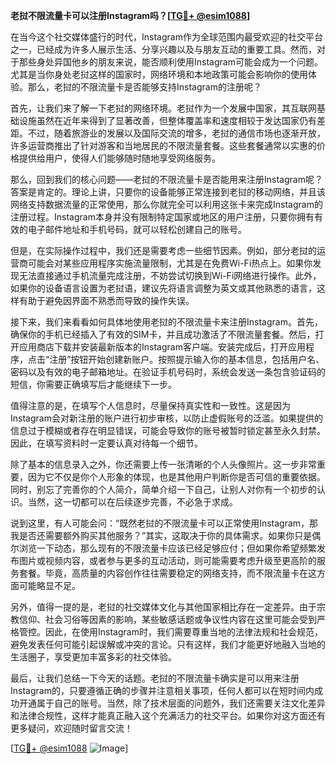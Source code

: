 **老挝不限流量卡可以注册Instagram吗？[[TG💪+ @esim1088](https://t.me/s/esim1088)]**

在当今这个社交媒体盛行的时代，Instagram作为全球范围内最受欢迎的社交平台之一，已经成为许多人展示生活、分享兴趣以及与朋友互动的重要工具。然而，对于那些身处异国他乡的朋友来说，能否顺利使用Instagram可能会成为一个问题。尤其是当你身处老挝这样的国家时，网络环境和本地政策可能会影响你的使用体验。那么，老挝的不限流量卡是否能够支持Instagram的注册呢？

首先，让我们来了解一下老挝的网络环境。老挝作为一个发展中国家，其互联网基础设施虽然在近年来得到了显著改善，但整体覆盖率和速度相较于发达国家仍有差距。不过，随着旅游业的发展以及国际交流的增多，老挝的通信市场也逐渐开放，许多运营商推出了针对游客和当地居民的不限流量套餐。这些套餐通常以实惠的价格提供给用户，使得人们能够随时随地享受网络服务。

那么，回到我们的核心问题——老挝的不限流量卡是否能用来注册Instagram呢？答案是肯定的。理论上讲，只要你的设备能够正常连接到老挝的移动网络，并且该网络支持数据流量的正常使用，那么你就完全可以利用这张卡来完成Instagram的注册过程。Instagram本身并没有限制特定国家或地区的用户注册，只要你拥有有效的电子邮件地址和手机号码，就可以轻松创建自己的账号。

但是，在实际操作过程中，我们还是需要考虑一些细节因素。例如，部分老挝的运营商可能会对某些应用程序实施流量限制，尤其是在免费Wi-Fi热点上。如果你发现无法直接通过手机流量完成注册，不妨尝试切换到Wi-Fi网络进行操作。此外，如果你的设备语言设置为老挝语，建议先将语言调整为英文或其他熟悉的语言，这样有助于避免因界面不熟悉而导致的操作失误。

接下来，我们来看看如何具体地使用老挝的不限流量卡来注册Instagram。首先，确保你的手机已经插入了有效的SIM卡，并且成功激活了不限流量套餐。然后，打开应用商店下载并安装最新版本的Instagram客户端。安装完成后，打开应用程序，点击“注册”按钮开始创建新账户。按照提示输入你的基本信息，包括用户名、密码以及有效的电子邮箱地址。在验证手机号码时，系统会发送一条包含验证码的短信，你需要正确填写后才能继续下一步。

值得注意的是，在填写个人信息时，尽量保持真实性和一致性。这是因为Instagram会对新注册的账户进行初步审核，以防止虚假账号的泛滥。如果提供的信息过于模糊或者存在明显错误，可能会导致你的账号被暂时锁定甚至永久封禁。因此，在填写资料时一定要认真对待每一个细节。

除了基本的信息录入之外，你还需要上传一张清晰的个人头像照片。这一步非常重要，因为它不仅是你个人形象的体现，也是其他用户判断你是否可信的重要依据。同时，别忘了完善你的个人简介，简单介绍一下自己，让别人对你有一个初步的认识。当然，这一切都可以在后续逐步完善，不必急于求成。

说到这里，有人可能会问：“既然老挝的不限流量卡可以正常使用Instagram，那我是否还需要额外购买其他服务？”其实，这取决于你的具体需求。如果你只是偶尔浏览一下动态，那么现有的不限流量卡应该已经足够应付；但如果你希望频繁发布图片或视频内容，或者参与更多的互动活动，则可能需要考虑升级至更高阶的服务套餐。毕竟，高质量的内容创作往往需要稳定的网络支持，而不限流量卡在这方面可能略显不足。

另外，值得一提的是，老挝的社交媒体文化与其他国家相比存在一定差异。由于宗教信仰、社会习俗等因素的影响，某些敏感话题或争议性内容在这里可能会受到严格管控。因此，在使用Instagram时，我们需要尊重当地的法律法规和社会规范，避免发表任何可能引起误解或冲突的言论。只有这样，我们才能更好地融入当地的生活圈子，享受更加丰富多彩的社交体验。

最后，让我们总结一下今天的话题。老挝的不限流量卡确实是可以用来注册Instagram的，只要遵循正确的步骤并注意相关事项，任何人都可以在短时间内成功开通属于自己的账号。当然，除了技术层面的问题外，我们还需要关注文化差异和法律合规性，这样才能真正融入这个充满活力的社交平台。如果你对这方面还有更多疑问，欢迎随时留言交流！

[[TG💪+ @esim1088](https://t.me/s/esim1088) ![Image](https://i.postimg.cc/4NQfJmqS/Snipaste-2025-05-13-00-14-12.png)]